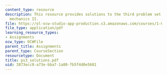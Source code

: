 ```yaml
---
content_type: resource
description: This resource provides solutions to the third problem set on engineering
  mechanics II.
file: https://ol-ocw-studio-app-production.s3.amazonaws.com/courses/1-060-engineering-mechanics-ii-spring-2006/3873ecc8a73ebba71a80fb5f4d0e5681_ps3_solutions.pdf
file_type: application/pdf
learning_resource_types:
- Assignments
ocw_type: OCWFile
parent_title: Assignments
parent_type: CourseSection
resourcetype: Document
title: ps3_solutions.pdf
uid: 3873ecc8-a73e-bba7-1a80-fb5f4d0e5681
---
```

